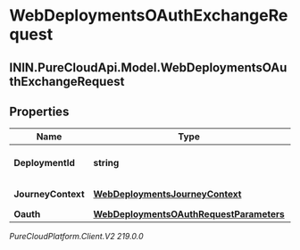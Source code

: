 # WebDeploymentsOAuthExchangeRequest

## ININ.PureCloudApi.Model.WebDeploymentsOAuthExchangeRequest

## Properties

|Name | Type | Description | Notes|
|------------ | ------------- | ------------- | -------------|
| **DeploymentId** | **string** | The WebDeployment ID | |
| **JourneyContext** | [**WebDeploymentsJourneyContext**](WebDeploymentsJourneyContext) | A Customer journey context. | [optional] |
| **Oauth** | [**WebDeploymentsOAuthRequestParameters**](WebDeploymentsOAuthRequestParameters) |  | [optional] |



_PureCloudPlatform.Client.V2 219.0.0_
